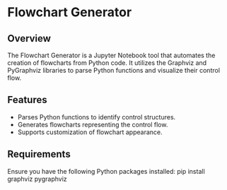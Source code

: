# Flowchart Generator

## Overview

The Flowchart Generator is a Jupyter Notebook tool that automates the creation of flowcharts from Python code. It utilizes the Graphviz and PyGraphviz libraries to parse Python functions and visualize their control flow.

## Features

- Parses Python functions to identify control structures.
- Generates flowcharts representing the control flow.
- Supports customization of flowchart appearance.

## Requirements

Ensure you have the following Python packages installed:
pip install graphviz pygraphviz
